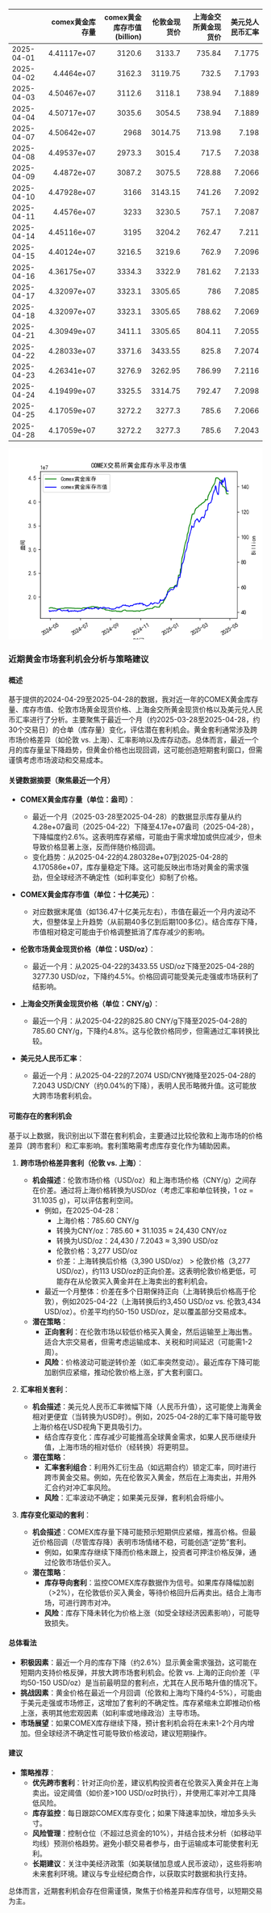 |            |   comex黄金库存量 |   comex黄金库存市值(billion) |   伦敦金现货价 |   上海金交所黄金现货价 |   美元兑人民币汇率 |
|:-----------|------------------:|-----------------------------:|---------------:|-----------------------:|-------------------:|
| 2025-04-01 |       4.41117e+07 |                       3120.6 |        3133.7  |                 735.84 |             7.1775 |
| 2025-04-02 |       4.4464e+07  |                       3162.3 |        3119.75 |                 732.5  |             7.1793 |
| 2025-04-03 |       4.50467e+07 |                       3112.6 |        3118.1  |                 738.94 |             7.1889 |
| 2025-04-04 |       4.50717e+07 |                       3035.6 |        3054.5  |                 738.94 |             7.1889 |
| 2025-04-07 |       4.50642e+07 |                       2968   |        3014.75 |                 713.98 |             7.198  |
| 2025-04-08 |       4.49537e+07 |                       2973.3 |        3015.4  |                 717.5  |             7.2038 |
| 2025-04-09 |       4.4872e+07  |                       3087.2 |        3075.5  |                 728.88 |             7.2066 |
| 2025-04-10 |       4.47928e+07 |                       3166   |        3143.15 |                 741.26 |             7.2092 |
| 2025-04-11 |       4.4576e+07  |                       3233   |        3230.5  |                 757.1  |             7.2087 |
| 2025-04-14 |       4.45116e+07 |                       3195   |        3204.2  |                 762.47 |             7.211  |
| 2025-04-15 |       4.40124e+07 |                       3216.5 |        3219.6  |                 762.9  |             7.2096 |
| 2025-04-16 |       4.36175e+07 |                       3334.3 |        3322.9  |                 781.62 |             7.2133 |
| 2025-04-17 |       4.32097e+07 |                       3323.1 |        3305.65 |                 786    |             7.2085 |
| 2025-04-18 |       4.32097e+07 |                       3323.1 |        3305.65 |                 788.62 |             7.2069 |
| 2025-04-21 |       4.30949e+07 |                       3411.1 |        3305.65 |                 804.11 |             7.2055 |
| 2025-04-22 |       4.28033e+07 |                       3371.6 |        3433.55 |                 825.8  |             7.2074 |
| 2025-04-23 |       4.26341e+07 |                       3276.9 |        3262.95 |                 786.99 |             7.2116 |
| 2025-04-24 |       4.19499e+07 |                       3325.5 |        3314.75 |                 792.47 |             7.2098 |
| 2025-04-25 |       4.17059e+07 |                       3272.2 |        3277.3  |                 785.6  |             7.2066 |
| 2025-04-28 |       4.17059e+07 |                       3272.2 |        3277.3  |                 785.6  |             7.2043 |

![图](gold.png)

### 近期黄金市场套利机会分析与策略建议

#### 概述
基于提供的2024-04-29至2025-04-28的数据，我对近一年的COMEX黄金库存量、库存市值、伦敦市场黄金现货价格、上海金交所黄金现货价格以及美元兑人民币汇率进行了分析。主要聚焦于最近一个月（约2025-03-28至2025-04-28，约30个交易日）的仓单（库存量）变化，评估潜在套利机会。黄金套利通常涉及跨市场价格差异（如伦敦 vs. 上海）、汇率影响以及库存动态。总体而言，最近一个月的库存量呈下降趋势，但黄金价格也出现回调，这可能创造短期套利窗口，但需谨慎考虑市场波动和交易成本。

#### 关键数据摘要（聚焦最近一个月）
- **COMEX黄金库存量（单位：盎司）**：
  - 最近一个月（2025-03-28至2025-04-28）的数据显示库存量从约4.28e+07盎司（2025-04-22）下降至4.17e+07盎司（2025-04-28），下降幅度约2.6%。这表明库存紧缩，可能由于需求增加或供应减少，但未导致价格显著上涨，反而伴随价格回调。
  - 变化趋势：从2025-04-22的4.280328e+07到2025-04-28的4.170586e+07，库存量稳定下降。这可能反映出市场对黄金的需求强劲，但全球经济不确定性（如利率变化）抑制了价格。

- **COMEX黄金库存市值（单位：十亿美元）**：
  - 对应数据末尾值（如136.47十亿美元左右），市值在最近一个月内波动不大，但整体呈上升趋势（从前期40多亿到后期100多亿）。结合库存下降，市值相对稳定可能由于价格调整抵消了库存减少的影响。

- **伦敦市场黄金现货价格（单位：USD/oz）**：
  - 最近一个月：从2025-04-22的3433.55 USD/oz下降至2025-04-28的3277.30 USD/oz，下降约4.5%。价格回调可能受美元走强或市场获利了结影响。

- **上海金交所黄金现货价格（单位：CNY/g）**：
  - 最近一个月：从2025-04-22的825.80 CNY/g下降至2025-04-28的785.60 CNY/g，下降约4.8%。这与伦敦价格同步，但需通过汇率转换比较。

- **美元兑人民币汇率**：
  - 最近一个月：从2025-04-22的7.2074 USD/CNY微降至2025-04-28的7.2043 USD/CNY（约0.04%的下降），表明人民币略微升值。这可能放大跨市场套利机会。

#### 可能存在的套利机会
基于以上数据，我识别出以下潜在套利机会，主要通过比较伦敦和上海市场的价格差异（跨市套利）和汇率影响。套利策略需考虑库存变化作为辅助因素。

1. **跨市场价格差异套利（伦敦 vs. 上海）**：
   - **机会描述**：伦敦市场价格（USD/oz）和上海市场价格（CNY/g）之间存在价差。通过将上海价格转换为USD/oz（考虑汇率和单位转换，1 oz = 31.1035 g），可以评估套利空间。
     - 例如，在2025-04-28：
       - 上海价格：785.60 CNY/g
       - 转换为CNY/oz：785.60 * 31.1035 ≈ 24,430 CNY/oz
       - 转换为USD/oz：24,430 / 7.2043 ≈ 3,390 USD/oz
       - 伦敦价格：3,277 USD/oz
       - 价差：上海转换后价格（3,390 USD/oz） > 伦敦价格（3,277 USD/oz），约113 USD/oz的正向价差。这表明伦敦价格更低，可能存在从伦敦买入黄金并在上海卖出的套利机会。
     - 最近一个月整体：价差在多个日期保持正向（上海转换后价格高于伦敦），例如2025-04-22（上海转换后约3,450 USD/oz vs. 伦敦3,434 USD/oz）。价差平均约50-150 USD/oz，足以覆盖部分交易成本。
   - **潜在策略**：
     - **正向套利**：在伦敦市场以较低价格买入黄金，然后运输至上海出售。适合大宗交易者，但需考虑运输成本、关税和时间延迟（可能需1-2周）。
     - **风险**：价格波动可能逆转价差（如汇率突然变动）。最近库存下降可能加剧供应紧缩，推动伦敦价格上涨，扩大套利窗口。

2. **汇率相关套利**：
   - **机会描述**：美元兑人民币汇率微幅下降（人民币升值），这可能使上海黄金相对更便宜（当转换为USD时）。例如，2025-04-28的汇率下降可能导致上海价格在USD视角下更具吸引力。
     - 结合库存变化：库存减少可能推高全球黄金需求，如果人民币继续升值，上海市场的相对低价（经转换）将更明显。
   - **潜在策略**：
     - **汇率套利组合**：利用外汇衍生品（如远期合约）锁定汇率，同时进行跨市黄金交易。例如，先在伦敦买入黄金，然后在上海卖出，并用外汇合约对冲汇率风险。
     - **风险**：汇率波动不确定；如果美元反弹，套利机会将缩小。

3. **库存变化驱动的套利**：
   - **机会描述**：COMEX库存量下降可能预示短期供应紧缩，推高价格。但最近价格回调（尽管库存降）表明市场情绪不稳，可能创造“逆势”套利。
     - 例如，如果库存继续下降而价格未跟上，投资者可押注价格反弹，通过伦敦市场低价买入。
   - **潜在策略**：
     - **库存导向套利**：监控COMEX库存数据作为信号。如果库存降幅加剧（>2%），在伦敦低价买入黄金，等待价格回升后再卖出。结合上海市场，可进行跨市对冲。
     - **风险**：库存下降未转化为价格上涨（如受全球经济因素影响），可能导致损失。

#### 总体看法
- **积极因素**：最近一个月的库存下降（约2.6%）显示黄金需求强劲，这可能在短期内支持价格反弹，并放大跨市场套利机会。伦敦 vs. 上海的正向价差（平均50-150 USD/oz）是当前最明显的套利点，尤其在人民币略升值的情况下。
- **挑战因素**：黄金价格在最近一个月回调（伦敦和上海均下降约4-5%），可能由于美元走强或市场修正，这增加了套利的不确定性。库存紧缩未立即推动价格上涨，表明其他宏观因素（如利率或地缘政治）主导市场。
- **市场展望**：如果COMEX库存继续下降，预计套利机会将在未来1-2个月内增加。但全球经济不确定性可能导致价格波动，建议短期操作。

#### 建议
- **策略推荐**：
  - **优先跨市套利**：针对正向价差，建议机构投资者在伦敦买入黄金并在上海卖出。设定阈值（如价差>100 USD/oz时执行），并使用汇率对冲工具降低风险。
  - **库存监控**：每日跟踪COMEX库存变化；如果下降速率加快，增加多头头寸。
  - **风险管理**：控制仓位（不超过总资金的10%），并结合技术分析（如移动平均线）预测价格趋势。避免小额交易者参与，由于运输成本可能使套利无利。
  - **长期建议**：关注中美经济政策（如美联储加息或人民币波动），这些将影响未来套利环境。建议与专业经纪商合作，以获取实时数据和执行支持。

总体而言，近期套利机会存在但需谨慎，聚焦于价格差异和库存信号，以短期交易为主。